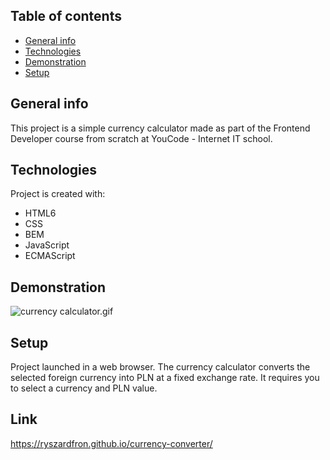 ﻿## Table of contents
* [General info](#general-info)
* [Technologies](#technologies)
* [Demonstration](#screenshots)
* [Setup](#setup)

## General info
This project is a simple currency calculator made as part of the Frontend Developer course from scratch at YouCode - Internet IT school.
	
## Technologies
Project is created with:
* HTML6
* CSS
* BEM
* JavaScript
* ECMAScript
	
## Demonstration
![currency calculator.gif](https://github.com/RyszardFron/currency-converter/blob/main/images/currency%20calculator.gif)

## Setup
Project launched in a web browser. The currency calculator converts the selected foreign currency into PLN at a fixed exchange rate. It requires you to select a currency and PLN value.

## Link
https://ryszardfron.github.io/currency-converter/
